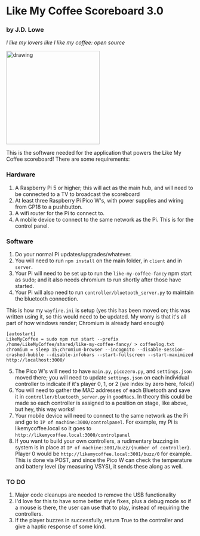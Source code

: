 # Like My Coffee Scoreboard 3.0

### by J.D. Lowe

_I like my lovers like I like my coffee: open source_

<img src="https://github.com/thejdlowe/like-my-coffee-scoreboard/assets/2357370/d96b879c-cc73-4bdd-8d4b-e44f2ba1b3a0" alt="drawing" width="250"/>

This is the software needed for the application that powers the Like My Coffee scoreboard! There are some requirements:

### Hardware

1. A Raspberry Pi 5 or higher; this will act as the main hub, and will need to be connected to a TV to broadcast the scoreboard
2. At least three Raspberry Pi Pico W's, with power supplies and wiring from GP18 to a pushbutton.
3. A wifi router for the Pi to connect to.
4. A mobile device to connect to the same network as the Pi. This is for the control panel.

### Software

1. Do your normal Pi updates/upgrades/whatever.
2. You will need to run `npm install` on the main folder, in `client` and in `server`.
3. Your Pi will need to be set up to run the `like-my-coffee-fancy` npm start as sudo; and it also needs chromium to run shortly after those have started.
4. Your Pi will also need to run `controller/bluetooth_server.py` to maintain the bluetooth connection.

This is how my `wayfire.ini` is setup (yes this has been moved on; this was written using it, so this would need to be updated. My worry is that it's all part of how windows render; Chromium is already hard enough)

```
[autostart]
LikeMyCoffee = sudo npm run start --prefix /home/LikeMyCoffee/shared/like-my-coffee-fancy/ > coffeelog.txt
chromium = sleep 15;chromium-browser --incognito --disable-session-crashed-bubble --disable-infobars --start-fullscreen --start-maximized http://localhost:3000/
```

5. The Pico W's will need to have `main.py`, `picozero.py`, and `settings.json` moved there; you will need to update `settings.json` on each individual controller to indicate if it's player 0, 1, or 2 (we index by zero here, folks!)
6. You will need to gather the MAC addresses of each Bluetooth and save it in `controller/bluetooth_server.py` in `goodMacs`. In theory this could be made so each controller is assigned to a position on stage, like above, but hey, this way works!
7. Your mobile device will need to connect to the same network as the Pi and go to `IP of machine:3000/controlpanel`. For example, my Pi is likemycoffee.local so it goes to `http://likemycoffee.local:3000/controlpanel`
8. If you want to build your own controllers, a rudimentary buzzing in system is in place at `IP of machine:3001/buzz/{number of controller}`. Player 0 would be `http://likemycoffee.local:3001/buzz/0` for example. This is done via POST, and since the Pico W can check the temperature and battery level (by measuring VSYS), it sends these along as well.

### TO DO

1. Major code cleanups are needed to remove the USB functionality
2. I'd love for this to have some better style fixes, plus a debug mode so if a mouse is there, the user can use that to play, instead of requiring the controllers.
3. If the player buzzes in successfully, return True to the controller and give a haptic response of some kind.
